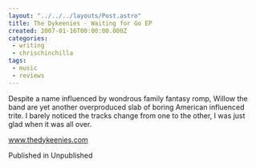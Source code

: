 ```yaml
---
layout: "../../../layouts/Post.astro"
title: The Dykeenies - Waiting for Go EP
created: 2007-01-16T00:00:00.000Z
categories:
 - writing
 - chrischinchilla
tags: 
 - music 
 - reviews
---
```


Despite a name influenced by wondrous family fantasy romp, Willow the band are yet another overproduced slab of boring American influenced trite. I barely noticed the tracks change from one to the other, I was just glad when it was all over.

<a href='https://www.thedykeenies.com' target='_blank'>www.thedykeenies.com</a>

Published in Unpublished
